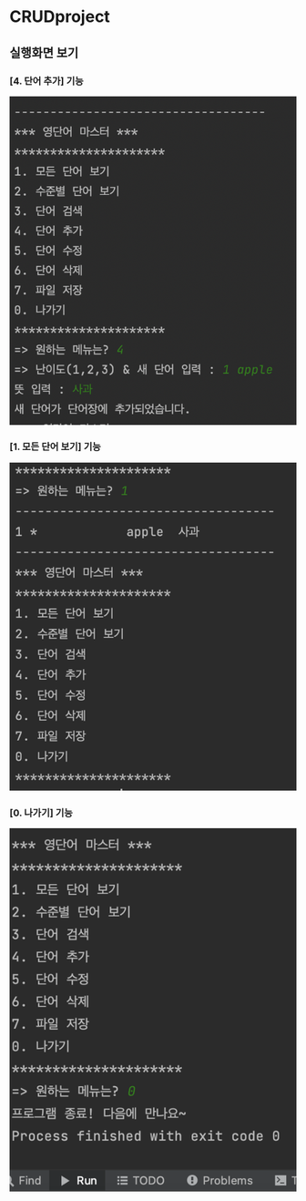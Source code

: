 # CRUDproject

## 실행화면 보기

### [4. 단어 추가] 기능
![](screenshots/function4.png)

### [1. 모든 단어 보기] 기능
![](screenshots/function1.png)

### [0. 나가기] 기능
![](screenshots/function0.png)

